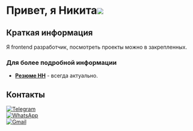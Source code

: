 # Привет, я Никита![](https://github.com/blackcater/blackcater/raw/main/images/Hi.gif)

## Краткая информация
Я frontend разработчик, посмотреть проекты можно в закрепленных.

### Для более подробной информации
- **[Резюме HH](https://hh.ru/resume/abc539e8ff0dd0ed0f0039ed1f376856343775)** - всегда актуально.
<!-- - **[Резюме google диск](https://docs.google.com/document/d/13VSmoakOdSel4KNeb-E-g1q4lVka63c7pAPRXVRnMRs/edit?usp=sharing)**. -->

## Контакты
[![Telegram](https://img.shields.io/badge/Telegram-2CA5E0?style=for-the-badge&logo=telegram&logoColor=white)](https://t.me/dekimiq)\
[![WhatsApp](https://img.shields.io/badge/WhatsApp-25D366?style=for-the-badge&logo=whatsapp&logoColor=white)](https://wa.me/+79270712518)\
[![Gmail](https://img.shields.io/badge/Gmail-D14836?style=for-the-badge&logo=gmail&logoColor=white)](mailto:dekimiq@gmail.com)
